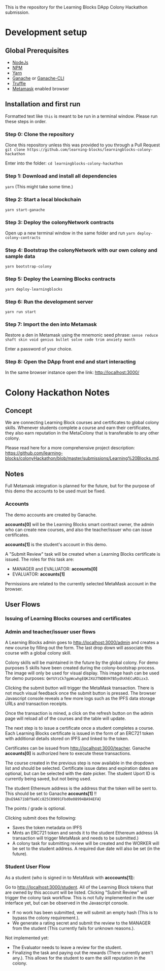 This is the repository for the Learning Blocks DApp Colony Hackathon submission.

# Development setup
## Global Prerequisites
- [NodeJs](https://nodejs.org)
- [NPM](https://nodejs.org)
- [Yarn](https://yarnpkg.com/en/)
- [Ganache](http://truffleframework.com/ganache/) or [Ganache-CLI](https://www.npmjs.com/package/ganache-cli)
- [Truffle](http://truffleframework.com/)
- [Metamask](https://metamask.io/) enabled browser

## Installation and first run

Formatted text like `this` is meant to be run in a terminal window.
Please run these steps in order.

### Step 0: Clone the repository
Clone this repository unless this was provided to you through a Pull Request
`git clone https://github.com/learning-blocks/learningblocks-colony-hackathon`

Enter into the folder:
`cd learningblocks-colony-hackathon`

### Step 1: Download and install all dependencies
`yarn`
(This might take some time.)

### Step 2: Start a local blockchain
`yarn start-ganache`

### Step 3: Deploy the colonyNetwork contracts
Open up a new terminal window in the same folder and run
`yarn deploy-colony-contracts`

### Step 4: Bootstrap the colonyNetwork with our own colony and sample data
`yarn bootstrap-colony`

### Step 5: Deploy the Learning Blocks contracts
`yarn deploy-learningblocks`


### Step 6: Run the development server
`yarn run start`

### Step 7: Import the den into Metamask
Restore a den in Metamask using the mnemonic seed phrase: `sense reduce shaft skin void genius bullet solve code trim anxiety month`

Enter a password of your choice.

### Step 8: Open the DApp front end and start interacting
In the same browser instance open the link:
[http://localhost:3000/](http://localhost:3000/)


# Colony Hackathon Notes
## Concept
We are connecting Learning Block courses and certificates to global colony skills.
Whenever students complete a course and earn their certificates, they also earn reputation in the MetaColony that is transferable to any other colony.

Please read here for a more comprehensive project description: https://github.com/learning-blocks/colonyHackathon/blob/master/submissions/Learning%20Blocks.md.

## Notes
Full Metamask integration is planned for the future, but for the purpose of this demo the accounts to be used must be fixed.

### Accounts
The demo accounts are created by Ganache.

**accounts[0]** will be the Learning Blocks smart contract owner, the admin who can create new courses, and also the teacher/issuer who can issue certificates.

**accounts[1]** is the student's account in this demo.

A "Submit Review" task will be created when a Learning Blocks certificate is issued. The roles for this task are:

- MANAGER and EVALUATOR: **accounts[0]**
- EVALUATOR: **accounts[1]**

Permissions are related to the currently selected MetaMask account in the browser.


## User Flows

### Issuing of Learning Blocks courses and certificates

### Admin and teacher/issuer user flows
A Learning Blocks admin goes to [http://localhost:3000/admin](http://localhost:3000/admin) and creates a new course by filling out the form. The last drop down will associate this course with a global colony skill.

Colony skills will be maintained in the future by the global colony. For demo purposes 5 skills have been created during the colony-bootstrap process. The image will only be used for visual display. This image hash can be used for demo purposes: `QmYUYzCk7gpWcwhgEQKJXUJTNDBVH7B5ydhXhECuRDizx3`.

Clicking the submit button will trigger the MetaMask transaction.
There is not much visual feedback once the submit button is pressed. The browser Javascript console reveals a few more logs such as the IPFS data storage URLs and transaction receipts.

Once the transaction is mined, a click on the refresh button on the admin page will reload all of the courses and the table will update.

The next step is to issue a certificate once a student completes a course. Each Learning Blocks certificate is issued in the form of an ERC721 token with additional details stored on IPFS and linked to the token.

Certificates can be issued from [http://localhost:3000/teacher](http://localhost:3000/teacher). Ganache **accounts[0]** is authorized here to execute these transactions.

The course created in the previous step is now available in the dropdown list and should be selected.
Certificate issue dates and expiration dates are optional, but can be selected with the date picker.
The student Uport ID is currently being saved, but not being used.

The student Ethereum address is the address that the token will be sent to. This should be set to Ganache **accounts[1]** !! (`0xE9A671bBf9a0Cc825C09091Fbd0e08994BA94EFA`)


The points / grade is optional.

Clicking submit does the following:

- Saves the token metadata on IPFS
- Mints an ERC721 token and sends it to the student Ethereum address (A transaction will trigger MetaMask and needs to be submitted.)
- A colony task for submitting review will be created and the WORKER will be set to the student address. A required due date will also be set (in the future).

### Student User Flow

As a student (who is signed in to MetaMask with **acccounts[1]**):

Go to [http://localhost:3000/student](http://localhost:3000/student).
All of the Learning Block tokens that are owned by this account will be listed.
Clicking "Submit Review" will trigger the colony task workflow. This is not fully implemented in the user interface yet, but can be observed in the Javascript console.

- If no work has been submitted, we will submit an empty hash (This is to bypass the colony requirement.).
- We generate a rating secret and submit the review to the MANAGER from the student (This currently fails for unknown reasons.).

Not implemented yet:

- The Evaluator needs to leave a review for the student.
- Finalizing the task and paying out the rewards (There currently aren't any.). This allows for the student to earn the skill reputation in the colony.




